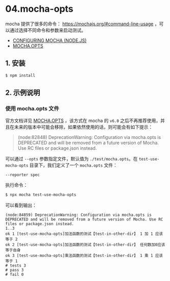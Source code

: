 # 04.mocha-opts

mocha 提供了很多的命令： https://mochajs.org/#command-line-usage ，可以通过选择不同命令和参数来启动测试。

- [CONFIGURING MOCHA (NODE.JS)](https://mochajs.org/#configuring-mocha-nodejs)
- [MOCHA.OPTS](https://mochajs.org/#mochaopts)


## 1. 安装

```bash
$ npm install
```

## 2. 示例说明

### 使用 mocha.opts 文件

官方文档详见 [MOCHA.OPTS](https://mochajs.org/#mochaopts) ，该方式在 mocha 的 `v6.0` 之后不再推荐使用，并且在未来的版本中可能会移除，如果依然使用的话，则可能会有如下提示：

> (node:82848) DeprecationWarning: Configuration via mocha.opts is DEPRECATED and will be removed from a future version of Mocha. Use RC files or package.json instead.

可以通过 `--opts` 参数指定文件，默认值为 `./test/mocha.opts`。在 `test-use-mocha-opts` 目录下，我们定义了一个 `mocha.opts` 文件：

```text
--reporter spec
```

执行命令：

```bash
$ npx mocha test-use-mocha-opts
```

可以看到输出：

```text
(node:84859) DeprecationWarning: Configuration via mocha.opts is DEPRECATED and will be removed from a future version of Mocha. Use RC files or package.json instead.
1..3
ok 1 [test-use-mocha-opts]加法函数的测试【test-in-other-dir】 1 加 1 应该等于 2
ok 2 [test-use-mocha-opts]加法函数的测试【test-in-other-dir】 任何数加0应该等于自身
ok 3 [test-use-mocha-opts]乘法函数的测试【test-in-other-dir】 1 乘 1 应该等于 1
# tests 3
# pass 3
# fail 0
```
